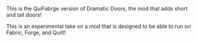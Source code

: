This is the QuiFabrge version of Dramatic Doors, the mod that adds short and tall doors!

This is an experimental take on a mod that is designed to be able to run on Fabric, Forge, and Quilt!
